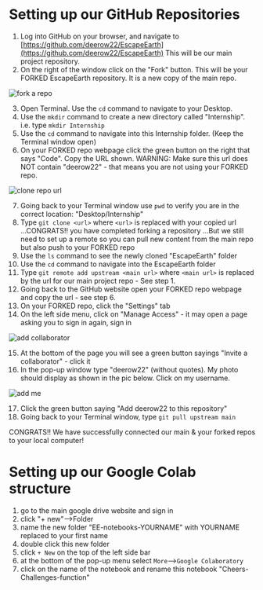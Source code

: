 # Setting up our GitHub Repositories


1. Log into GitHub on your browser, and navigate to [https://github.com/deerow22/EscapeEarth](https://github.com/deerow22/EscapeEarth) This will be our main project repository.
2. On the right of the window click on the "Fork" button. This will be your FORKED EscapeEarth repository. It is a new copy of the main repo.

![fork a repo](https://github.com/deerow22/EscapeEarth/blob/main/photos/fork_repo.png)

3. Open Terminal. Use the `cd` command to navigate to your Desktop.
4. Use the `mkdir` command to create a new directory called "Internship". i.e. type `mkdir Internship`
5. Use the `cd` command to navigate into this Internship folder. (Keep the Terminal window open)
6. On your FORKED repo webpage click the green button on the right that says "Code". Copy the URL shown. WARNING: Make sure this url does NOT contain "deerow22" - that means you are not using your FORKED repo.

![clone repo url](https://github.com/deerow22/EscapeEarth/blob/main/photos/clone_url.png)

7. Going back to your Terminal window use `pwd` to verify you are in the correct location: "Desktop/Internship"
8. Type `git clone <url>` where `<url>` is replaced with your copied url 
...CONGRATS!!  you have completed forking a repository
...But we still need to set up a remote so you can pull new content from the main repo but also push to your FORKED repo
9. Use the `ls` command to see the newly cloned "EscapeEarth" folder
10. Use the `cd` command to navigate into the EscapeEarth folder
11. Type `git remote add upstream <main url>` where `<main url>` is replaced by the url for our main project repo - See step 1.
12. Going back to the GitHub website open your FORKED repo webpage and copy the url - see step 6.
13. On your FORKED repo, click the "Settings" tab
14. On the left side menu, click on "Manage Access" - it may open a page asking you to sign in again, sign in

![add collaborator](https://github.com/deerow22/EscapeEarth/blob/main/photos/add_collaborator.png)

15. At the bottom of the page you will see a green button sayings "Invite a collaborator" - click it
16. In the pop-up window type "deerow22" (without quotes). My photo should display as shown in the pic below. Click on my username.

![add me](https://github.com/deerow22/EscapeEarth/blob/main/photos/add_me.png)

17. Click the green button saying "Add deerow22 to this repository"
18. Going back to your Terminal window, type `git pull upstream main`


CONGRATS!! We have successfully connected our main & your forked repos to your local computer!



# Setting up our Google Colab structure


1. go to the main google drive website and sign in
2. click "+ new"-->Folder
3. name the new folder "EE-notebooks-YOURNAME" with YOURNAME replaced to your first name
4. double click this new folder
5. click `+ New` on the top of the left side bar
4. at the bottom of the pop-up menu select `More`-->`Google Colaboratory`
5. click on the name of the notebook and rename this notebook "Cheers-Challenges-function"


